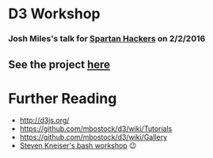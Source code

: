 # D3 Workshop

### Josh Miles's talk for [Spartan Hackers](http://spartanhackers.com) on 2/2/2016


## See the project [here](http://joshmiles.me/d3_workshop)




# Further Reading

- http://d3js.org/
- https://github.com/mbostock/d3/wiki/Tutorials
- https://github.com/mbostock/d3/wiki/Gallery
- [Steven Kneiser's bash workshop](https://github.com/theshteves/bash-workshop) :wink:

